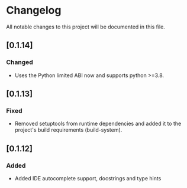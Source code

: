 # Changelog

All notable changes to this project will be documented in this file.

## [0.1.14]

### Changed

- Uses the Python limited ABI now and supports python >=3.8.

## [0.1.13]

### Fixed

- Removed setuptools from runtime dependencies and added it to the project's build requirements (build-system).

## [0.1.12]

### Added

- Added IDE autocomplete support, docstrings and type hints